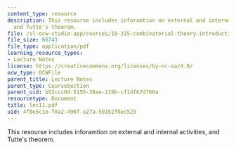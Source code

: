 ```yaml
---
content_type: resource
description: This resourse includes inforamtion on external and internal activities,
  and Tutte's theorem.
file: /ol-ocw-studio-app/courses/18-315-combinatorial-theory-introduction-to-graph-theory-extremal-and-enumerative-combinatorics-spring-2005/4f0e5c1ef0a2496fa27a50152f0ec523_lec11.pdf
file_size: 66741
file_type: application/pdf
learning_resource_types:
- Lecture Notes
license: https://creativecommons.org/licenses/by-nc-sa/4.0/
ocw_type: OCWFile
parent_title: Lecture Notes
parent_type: CourseSection
parent_uid: b52ccc0d-5155-38ae-219b-cf1df67d760a
resourcetype: Document
title: lec11.pdf
uid: 4f0e5c1e-f0a2-496f-a27a-50152f0ec523
---
```

This resourse includes inforamtion on external and internal activities, and Tutte's theorem.